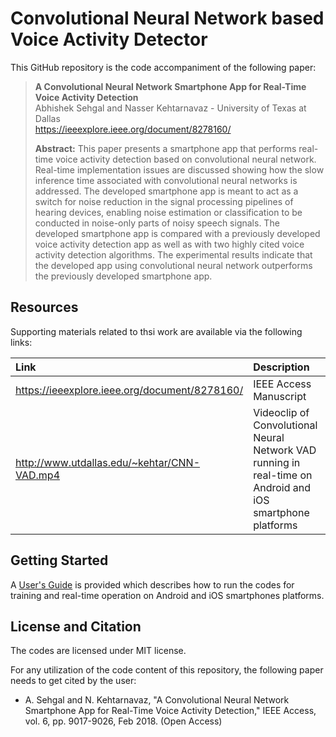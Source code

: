 # Convolutional Neural Network based Voice Activity Detector

This GitHub repository is the code accompaniment of the following paper:

> **A Convolutional Neural Network Smartphone App for Real-Time Voice Activity Detection**<br>
> Abhishek Sehgal and Nasser Kehtarnavaz - University of Texas at Dallas<br>
> <https://ieeexplore.ieee.org/document/8278160/><br>
>
> **Abstract:** This paper presents a smartphone app that performs real-time voice activity detection based on convolutional neural network. Real-time implementation issues are discussed showing how the slow inference time associated with convolutional neural networks is addressed. The developed smartphone app is meant to act as a switch for noise reduction in the signal processing pipelines of hearing devices, enabling noise estimation or classification to be conducted in noise-only parts of noisy speech signals. The developed smartphone app is compared with a previously developed voice activity detection app as well as with two highly cited voice activity detection algorithms. The experimental results indicate that the developed app using convolutional neural network outperforms the previously developed smartphone app.

## Resources

Supporting materials related to thsi work are available via the following links:

| **Link**                                                          | Description                                                           |
| :---------------------------------------------------------------- | :-------------------------------------------------------------------- |
| <https://ieeexplore.ieee.org/document/8278160/>                    | IEEE Access Manuscript                                                       |
| <http://www.utdallas.edu/~kehtar/CNN-VAD.mp4>      | Videoclip of Convolutional Neural Network VAD running in real-time on Android and iOS smartphone platforms        |

## Getting Started

A [User's Guide](Users-Guide-CNN-VAD.pdf) is provided which describes how to run the codes for training and real-time operation on Android and iOS smartphones platforms.

## License and Citation
The codes are licensed under MIT license.

For any utilization of the code content of this repository, the following paper needs to get cited by the user:

- A. Sehgal and N. Kehtarnavaz, "A Convolutional Neural Network Smartphone App for Real-Time Voice Activity Detection," IEEE Access, vol. 6, pp. 9017-9026, Feb 2018. (Open Access)
